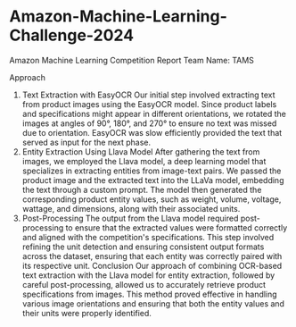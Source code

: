 # Amazon-Machine-Learning-Challenge-2024

Amazon Machine Learning Competition Report
 Team Name: TAMS
 
 Approach
 1. Text Extraction with EasyOCR
 Our initial step involved extracting text from product images using the EasyOCR model.
 Since product labels and specifications might appear in different orientations, we rotated the
 images at angles of 90°, 180°, and 270° to ensure no text was missed due to orientation.
 EasyOCR was slow efficiently provided the text that served as input for the next phase.
 2. Entity Extraction Using Llava Model
 After gathering the text from images, we employed the Llava model, a deep learning model
 that specializes in extracting entities from image-text pairs. We passed the product image
 and the extracted text into the LLaVa model, embedding the text through a custom prompt.
 The model then generated the corresponding product entity values, such as weight, volume,
 voltage, wattage, and dimensions, along with their associated units.
 3. Post-Processing
 The output from the Llava model required post-processing to ensure that the extracted
 values were formatted correctly and aligned with the competition's specifications. This step
 involved refining the unit detection and ensuring consistent output formats across the
 dataset, ensuring that each entity was correctly paired with its respective unit.
 Conclusion
 Our approach of combining OCR-based text extraction with the Llava model for entity
 extraction, followed by careful post-processing, allowed us to accurately retrieve product
 specifications from images. This method proved effective in handling various image
 orientations and ensuring that both the entity values and their units were properly identified.
